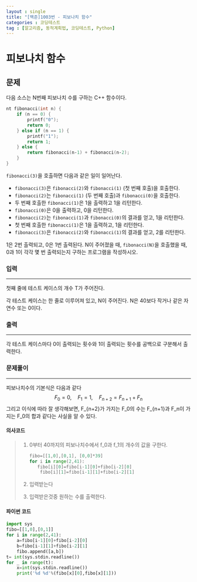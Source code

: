 ```yaml
---
layout : single
title: "[백준]1003번 - 피보나치 함수"
categories : 코딩테스트
tag : [알고리즘, 동적계획법, 코딩테스트, Python]
---
```




# 피보나치 함수

## 문제

다음 소스는 N번째 피보나치 수를 구하는 C++ 함수이다.

```c++
nt fibonacci(int n) {
    if (n == 0) {
        printf("0");
        return 0;
    } else if (n == 1) {
        printf("1");
        return 1;
    } else {
        return fibonacci(n‐1) + fibonacci(n‐2);
    }
}
```

`fibonacci(3)`을 호출하면 다음과 같은 일이 일어난다.

- `fibonacci(3)`은 `fibonacci(2)`와 `fibonacci(1)` (첫 번째 호출)을 호출한다.
- `fibonacci(2)`는 `fibonacci(1)` (두 번째 호출)과 `fibonacci(0)`을 호출한다.
- 두 번째 호출한 `fibonacci(1)`은 1을 출력하고 1을 리턴한다.
- `fibonacci(0)`은 0을 출력하고, 0을 리턴한다.
- `fibonacci(2)`는 `fibonacci(1)`과 `fibonacci(0)`의 결과를 얻고, 1을 리턴한다.
- 첫 번째 호출한 `fibonacci(1)`은 1을 출력하고, 1을 리턴한다.
- `fibonacci(3)`은 `fibonacci(2)`와 `fibonacci(1)`의 결과를 얻고, 2를 리턴한다.

1은 2번 출력되고, 0은 1번 출력된다. N이 주어졌을 때, `fibonacci(N)`을 호출했을 때, 0과 1이 각각 몇 번 출력되는지 구하는 프로그램을 작성하시오.

### 입력

---

첫째 줄에 테스트 케이스의 개수 T가 주어진다.

각 테스트 케이스는 한 줄로 이루어져 있고, N이 주어진다. N은 40보다 작거나 같은 자연수 또는 0이다.

### 출력

---

각 테스트 케이스마다 0이 출력되는 횟수와 1이 출력되는 횟수를 공백으로 구분해서 출력한다.



### 문제풀이

---

피보나치수의 기본식은 다음과 같다
$$
F_0 = 0,\quad F_1 = 1 ,\quad F_{n+2} = F_{n+1}+F_n
$$
그리고 이식에 따라 잘 생각해보면, F_{n+2}가 가지는 F_0의 수는 F\_{n+1}과 F_n이 가지는 F_0의 합과 같다는 사실을 알 수 있다. 

#### 의사코드

> 1. 0부터 40까지의 피보나치수에서 f_0과 f_1의 개수의 값을 구한다.
>
>    ```python
>    fibo=[[1,0],[0,1], [0,0]*39]
>    for i in range(2,41):
>    	fibo[i][0]=fibo[i-1][0]+fibo[i-2][0]
>        fibo[i][1]=fibo[i-1][1]+fibo[i-2][1]
>    ```
>
> 2. 입력받는다
>
> 3. 입력받은것중 원하는 수를 출력한다.

#### 파이썬 코드

```python
import sys
fibo=[[1,0],[0,1]]
for i in range(2,41):
    a=fibo[i-1][0]+fibo[i-2][0]
    b=fibo[i-1][1]+fibo[i-2][1]
    fibo.append([a,b])
t= int(sys.stdin.readline())
for _ in range(t):
    x=int(sys.stdin.readline())
    print('%d %d'%(fibo[x][0],fibo[x][1]))
```



